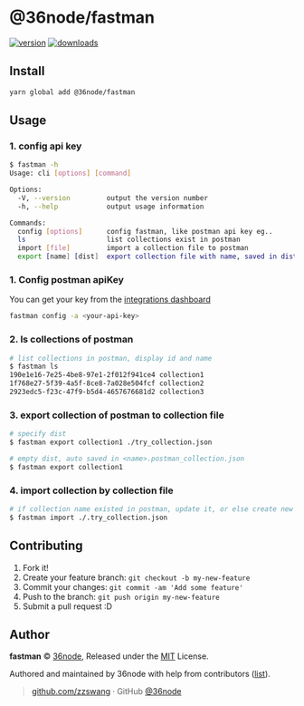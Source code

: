 # @36node/fastman

[![version][0]][1] [![downloads][2]][3]

## Install

```bash
yarn global add @36node/fastman
```

## Usage

### 1. config api key

```sh
$ fastman -h
Usage: cli [options] [command]

Options:
  -V, --version         output the version number
  -h, --help            output usage information

Commands:
  config [options]      config fastman, like postman api key eg..
  ls                    list collections exist in postman
  import [file]         import a collection file to postman
  export [name] [dist]  export collection file with name, saved in dist
```

### 1. Config postman apiKey

You can get your key from the [integrations dashboard](https://go.postman.co/integrations/services/pm_pro_api)

```sh
fastman config -a <your-api-key>
```

### 2. ls collections of postman

```sh
# list collections in postman, display id and name
$ fastman ls
190e1e16-7e25-4be8-97e1-2f012f941ce4 collection1
1f768e27-5f39-4a5f-8ce8-7a028e504fcf collection2
2923edc5-f23c-47f9-b5d4-4657676681d2 collection3
```

### 3. export collection of postman to collection file

```sh
# specify dist
$ fastman export collection1 ./try_collection.json

# empty dist, auto saved in <name>.postman_collection.json
$ fastman export collection1
```

### 4. import collection by collection file

```sh
# if collection name existed in postman, update it, or else create new collection.
$ fastman import ./.try_collection.json
```

## Contributing

1. Fork it!
2. Create your feature branch: `git checkout -b my-new-feature`
3. Commit your changes: `git commit -am 'Add some feature'`
4. Push to the branch: `git push origin my-new-feature`
5. Submit a pull request :D

## Author

**fastman** © [36node](https://github.com/36node), Released under the [MIT](./LICENSE) License.

Authored and maintained by 36node with help from contributors ([list](https://github.com/36node/template-cli/contributors)).

> [github.com/zzswang](https://github.com/zzswang) · GitHub [@36node](https://github.com/36node)

[0]: https://img.shields.io/npm/v/@36node/fastman.svg?style=flat
[1]: https://npmjs.com/package/@36node/fastman
[2]: https://img.shields.io/npm/dm/@36node/fastman.svg?style=flat
[3]: https://npmjs.com/package/@36node/fastman
